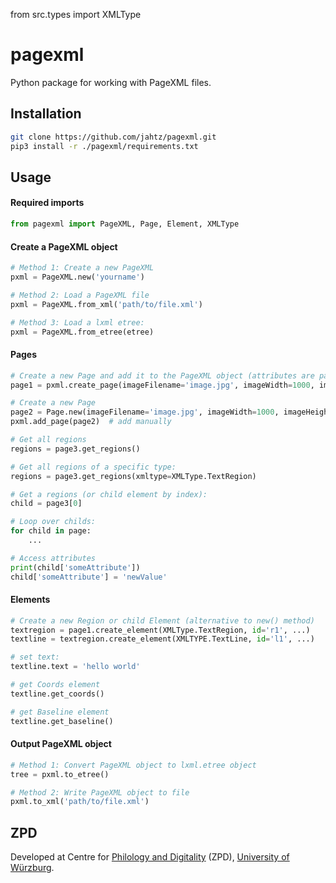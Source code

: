 from src.types import XMLType

# pagexml
Python package for working with PageXML files.

## Installation
```bash
git clone https://github.com/jahtz/pagexml.git
pip3 install -r ./pagexml/requirements.txt
```

## Usage
#### Required imports
```python
from pagexml import PageXML, Page, Element, XMLType
```
#### Create a PageXML object
```python
# Method 1: Create a new PageXML
pxml = PageXML.new('yourname')

# Method 2: Load a PageXML file
pxml = PageXML.from_xml('path/to/file.xml')

# Method 3: Load a lxml etree:
pxml = PageXML.from_etree(etree)
```

#### Pages
```python
# Create a new Page and add it to the PageXML object (attributes are passed as named arguments):
page1 = pxml.create_page(imageFilename='image.jpg', imageWidth=1000, imageHeight=1000, ...)

# Create a new Page
page2 = Page.new(imageFilename='image.jpg', imageWidth=1000, imageHeight=1000, ...)
pxml.add_page(page2)  # add manually

# Get all regions
regions = page3.get_regions()

# Get all regions of a specific type:
regions = page3.get_regions(xmltype=XMLType.TextRegion)

# Get a regions (or child element by index):
child = page3[0]

# Loop over childs:
for child in page:
    ...

# Access attributes
print(child['someAttribute'])
child['someAttribute'] = 'newValue'
```

#### Elements
```python
# Create a new Region or child Element (alternative to new() method)
textregion = page1.create_element(XMLType.TextRegion, id='r1', ...)
textline = textregion.create_element(XMLTYPE.TextLine, id='l1', ...)

# set text:
textline.text = 'hello world'

# get Coords element
textline.get_coords()

# get Baseline element
textline.get_baseline()
```

#### Output PageXML object
```python
# Method 1: Convert PageXML object to lxml.etree object
tree = pxml.to_etree()

# Method 2: Write PageXML object to file
pxml.to_xml('path/to/file.xml')
```

## ZPD
Developed at Centre for [Philology and Digitality](https://www.uni-wuerzburg.de/en/zpd/) (ZPD), [University of Würzburg](https://www.uni-wuerzburg.de/en/).
